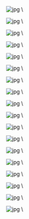 ![jpg](./Slide1.JPG) \  

![jpg](./Slide2.JPG) \  

![jpg](./Slide3.JPG) \  

![jpg](./Slide4.JPG) \  

![jpg](./Slide5.JPG) \  

![jpg](./Slide6.JPG) \  

![jpg](./Slide7.JPG) \  

![jpg](./Slide8.JPG) \  

![jpg](./Slide9.JPG) \  

![jpg](./Slide10.JPG) \  

![jpg](./Slide11.JPG) \  

![jpg](./Slide12.JPG) \  

![jpg](./Slide13.JPG) \  

![jpg](./Slide14.JPG) \  

![jpg](./Slide15.JPG) \  

![jpg](./Slide16.JPG) \  

![jpg](./Slide17.JPG) \  

![jpg](./Slide18.JPG) \  

